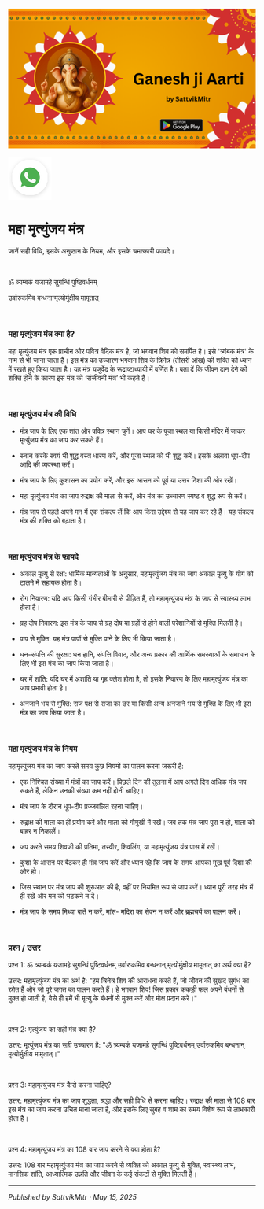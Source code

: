 <!-- Banner SVG -->
![Banner](https://raw.githubusercontent.com/anandwana001/content-repo/refs/heads/main/aarti/ganesh/ganesh_ji_aarti_banner.png)

<!-- Share & WhatsApp icons as SVG -->
<a href="https://api.whatsapp.com/send?text=Check%20out%20this%20article%20in%20the%20Hanuman%20Chalisa%20app%3A%20https%3A%2F%2Fwww.sattvikmitr.com%2Farticles%3FcontentUrl%3Dhttps%253A%252F%252Fraw.githubusercontent.com%252Fanandwana001%252Fcontent-repo%252Frefs%252Fheads%252Fmain%252Faarti%252Fganesh%252Fganesh_aarti_english.md%26title%3DGanesh%2520Aarti">
  <img src="https://raw.githubusercontent.com/anandwana001/content-repo/refs/heads/main/assets/ic_wtsapp_share_rounded.svg" alt="WhatsApp"/>
</a>

<br>

# महा मृत्युंजय मंत्र

जानें सही विधि, इसके अनुष्ठान के नियम, और इसके चमत्कारी फायदे।

<br>


ॐ त्र्यम्बकं यजामहे सुगन्धिं पुष्टिवर्धनम्

उर्वारुकमिव बन्धनान्मृत्योर्मुक्षीय मामृतात्


<br>


### महा मृत्युंजय मंत्र क्या है?

महा मृत्युंजय मंत्र एक प्राचीन और पवित्र वैदिक मंत्र है, जो भगवान शिव को समर्पित है। इसे 'त्र्यंबक मंत्र' के नाम से भी जाना जाता है। इस मंत्र का उच्चारण भगवान शिव के त्रिनेत्र (तीसरी आंख) की शक्ति को ध्यान में रखते हुए किया जाता है। यह मंत्र यजुर्वेद के रूद्राष्टाध्यायी में वर्णित है। बता दें कि जीवन दान देने की शक्ति होने के कारण इस मंत्र को ‘संजीवनी मंत्र’ भी कहते हैं।

<br>

### महा मृत्युंजय मंत्र की विधि 

- मंत्र जाप के लिए एक शांत और पवित्र स्थान चुनें। आप घर के पूजा स्थल या किसी मंदिर में जाकर मृत्युंजय मंत्र का जाप कर सकते हैं।

- स्नान करके स्वयं भी शुद्ध वस्त्र धारण करें, और पूजा स्थल को भी शुद्ध करें। इसके अलावा धूप-दीप आदि की व्यवस्था करें।

- मंत्र जाप के लिए कुशासन का प्रयोग करें, और इस आसन को पूर्व या उत्तर दिशा की ओर रखें।

- महा मृत्युंजय मंत्र का जाप रुद्राक्ष की माला से करें, और मंत्र का उच्चारण स्पष्ट व शुद्ध रूप से करें।

- मंत्र जाप से पहले अपने मन में एक संकल्प लें कि आप किस उद्देश्य से यह जाप कर रहे हैं। यह संकल्प मंत्र की शक्ति को बढ़ाता है।

<br>

### महा मृत्युंजय मंत्र के फायदे 

- अकाल मृत्यु से रक्षा: धार्मिक मान्यताओं के अनुसार, महामृत्युंजय मंत्र का जाप अकाल मृत्यु के योग को टालने में सहायक होता है।

- रोग निवारण: यदि आप किसी गंभीर बीमारी से पीड़ित हैं, तो महामृत्युंजय मंत्र के जाप से स्वास्थ्य लाभ होता है।

- ग्रह दोष निवारण: इस मंत्र के जाप से ग्रह दोष या ग्रहों से होने वाली परेशानियों से मुक्ति मिलती है।

- पाप से मुक्ति: यह मंत्र पापों से मुक्ति पाने के लिए भी किया जाता है।

- धन-संपत्ति की सुरक्षा: धन हानि, संपत्ति विवाद, और अन्य प्रकार की आर्थिक समस्याओं के समाधान के लिए भी इस मंत्र का जाप किया जाता है।

- घर में शांति: यदि घर में अशांति या गृह क्लेश होता है, तो इसके निवारण के लिए महामृत्युंजय मंत्र का जाप प्रभावी होता है।

- अनजाने भय से मुक्ति: राज पक्ष से सजा का डर या किसी अन्य अनजाने भय से मुक्ति के लिए भी इस मंत्र का जाप किया जाता है।

<br>

### महा मृत्युंजय मंत्र के नियम

महामृत्युंजय मंत्र का जाप करते समय कुछ नियमों का पालन करना जरूरी है:

- एक निश्चित संख्या में मंत्रों का जाप करें। पिछले दिन की तुलना में आप अगले दिन अधिक मंत्र जप सकते हैं, लेकिन उनकी संख्या कम नहीं होनी चाहिए।

- मंत्र जाप के दौरान धूप-दीप प्रज्जवलित रहना चाहिए।

- रुद्राक्ष की माला का ही प्रयोग करें और माला को गौमुखी में रखें। जब तक मंत्र जाप पूरा न हो, माला को बाहर न निकालें।

- जप करते समय शिवजी की प्रतिमा, तस्वीर, शिवलिंग, या महामृत्युंजय यंत्र पास में रखें।

- कुशा के आसन पर बैठकर ही मंत्र जाप करें और ध्यान रहे कि जाप के समय आपका मुख पूर्व दिशा की ओर हो।

- जिस स्थान पर मंत्र जाप की शुरुआत की है, वहीं पर नियमित रूप से जाप करें। ध्यान पूरी तरह मंत्र में ही रखें और मन को भटकने न दें।

- मंत्र जाप के समय मिथ्या बातें न करें, मांस- मदिरा का सेवन न करें और ब्रह्मचर्य का पालन करें।

<br>

### प्रश्न / उत्तर

प्रश्न 1: ॐ त्र्यम्बकं यजामहे सुगन्धिं पुष्टिवर्धनम् उर्वारुकमिव बन्धनान् मृत्योर्मुक्षीय मामृतात् का अर्थ क्या है?

उत्तर: महामृत्युंजय मंत्र का अर्थ है: "हम त्रिनेत्र शिव की आराधना करते हैं, जो जीवन की सुखद सुगंध का स्रोत हैं और जो पूरे जगत का पालन करते हैं। हे भगवान शिव! जिस प्रकार ककड़ी फल अपने बंधनों से मुक्त हो जाती है, वैसे ही हमें भी मृत्यु के बंधनों से मुक्त करें और मोक्ष प्रदान करें।"

<br>

प्रश्न 2: मृत्युंजय का सही मंत्र क्या है?

उत्तर: मृत्युंजय मंत्र का सही उच्चारण है: "ॐ त्र्यम्बकं यजामहे सुगन्धिं पुष्टिवर्धनम् उर्वारुकमिव बन्धनान् मृत्योर्मुक्षीय मामृतात्।"

<br>

प्रश्न 3: महामृत्युंजय मंत्र कैसे करना चाहिए?

उत्तर: महामृत्युंजय मंत्र का जाप शुद्धता, श्रद्धा और सही विधि से करना चाहिए। रुद्राक्ष की माला से 108 बार इस मंत्र का जाप करना उचित माना जाता है, और इसके लिए सुबह व शाम का समय विशेष रूप से लाभकारी होता है।

<br>

प्रश्न 4: महामृत्युंजय मंत्र का 108 बार जाप करने से क्या होता है?

उत्तर: 108 बार महामृत्युंजय मंत्र का जाप करने से व्यक्ति को अकाल मृत्यु से मुक्ति, स्वास्थ्य लाभ, मानसिक शांति, आध्यात्मिक उन्नति और जीवन के कई संकटों से मुक्ति मिलती है।

---

*Published by SattvikMitr · May 15, 2025*
